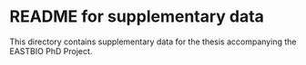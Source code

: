 # README for supplementary data

This directory contains supplementary data for the thesis accompanying the EASTBIO PhD Project.
